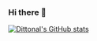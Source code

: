 ### Hi there 👋





[![Dittonal's GitHub stats](https://github-readme-stats.vercel.app/api?username=Dittonal)](https://github.com/anuraghazra/github-readme-stats)
<!--
**Dittonal/Dittonal** is a ✨ _special_ ✨ repository because its `README.md` (this file) appears on your GitHub profile.

Here are some ideas to get you started:

- 🔭 I’m currently working on ...
- 🌱 I’m currently learning ...
- 👯 I’m looking to collaborate on ...
- 🤔 I’m looking for help with ...
- 💬 Ask me about ...
- 📫 How to reach me: ...
- 😄 Pronouns: ...
- ⚡ Fun fact: ...
-->
